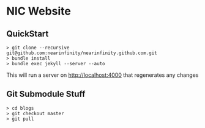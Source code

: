 NIC Website
===========


QuickStart
----------

    > git clone --recursive git@github.com:nearinfinity/nearinfinity.github.com.git
    > bundle install
    > bundle exec jekyll --server --auto

This will run a server on <http://localhost:4000> that regenerates any changes


Git Submodule Stuff
-------------------

    > cd blogs
    > git checkout master
    > git pull

